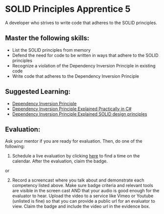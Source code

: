 # SOLID Principles Apprentice 5

A developer who strives to write code that adheres to the SOLID principles.

## Master the following skills:

* List the SOLID principles from memory
* Defend the need for code to be written in ways that adhere to the SOLID principles
* Recognize a violation of the Dependency Inversion Principle in existing code
* Write code that adheres to the Dependency Inversion Principle

## Suggested Learning:

* [Dependency Inversion Principle](https://www.youtube.com/watch?v=9oHY5TllWaU&list=PLZlA0Gpn_vH9kocFX7R7BAe_CvvOCO_p9&index=5)
* [Dependency Inversion Principle Explained Practically in C#](https://www.youtube.com/watch?v=NnZZMkwI6KI)
* [Dependency Inversion Principle Explained SOLID design principles](https://www.youtube.com/watch?v=9oHY5TllWaU)
## Evaluation:

Ask your mentor if you are ready for evaluation. Then, do one of the following:

1. Schedule a live evaluation by clicking [here](http://evals.codex.academy) to find a time on the calendar. After the evaluation, claim the badge.

or

2. Record a screencast where you talk about and demonstrate each competency listed above. Make sure badge criteria and relevant tools are visible in the screen cast AND that your audio is good enough for the evaluator to hear. Upload the video to a service like Vimeo or Youtube (unlisted is fine) so that you can provide a public url for an evaluator to view. Claim the badge and include the video url in the evidence box.
